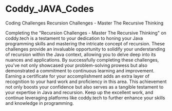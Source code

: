 # Coddy_JAVA_Codes
Coding Challenges Recursion Challenges - Master The Recursive Thinking 

Completing the "Recursion Challenges - Master The Recursive Thinking" on coddy.tech is a testament to your dedication to honing your Java programming skills and mastering the intricate concept of recursion. These challenges provide an invaluable opportunity to solidify your understanding of recursion within the Java context, allowing you to delve deep into its nuances and applications. By successfully completing these challenges, you've not only showcased your problem-solving prowess but also demonstrated a commitment to continuous learning and improvement. Earning a certificate for your accomplishment adds an extra layer of recognition to your hard work and proficiency in this area. This achievement not only boosts your confidence but also serves as a tangible testament to your expertise in Java and recursion. Keep up the excellent work, and continue leveraging platforms like coddy.tech to further enhance your skills and knowledge in programming.





